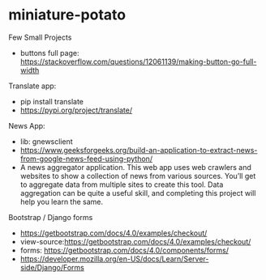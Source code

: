 # miniature-potato
Few Small Projects

- buttons full page: https://stackoverflow.com/questions/12061139/making-button-go-full-width

Translate app: 
- pip install translate
- https://pypi.org/project/translate/

News App:
- lib: gnewsclient
- https://www.geeksforgeeks.org/build-an-application-to-extract-news-from-google-news-feed-using-python/
- A news aggregator application.
This web app uses web crawlers and websites to show a collection of news from various sources.
You’ll get to aggregate data from multiple sites to create this tool.
Data aggregation can be quite a useful skill, and completing this project will help you learn the same. 

Bootstrap / Django forms
- https://getbootstrap.com/docs/4.0/examples/checkout/
- view-source:https://getbootstrap.com/docs/4.0/examples/checkout/
- forms: https://getbootstrap.com/docs/4.0/components/forms/
- https://developer.mozilla.org/en-US/docs/Learn/Server-side/Django/Forms